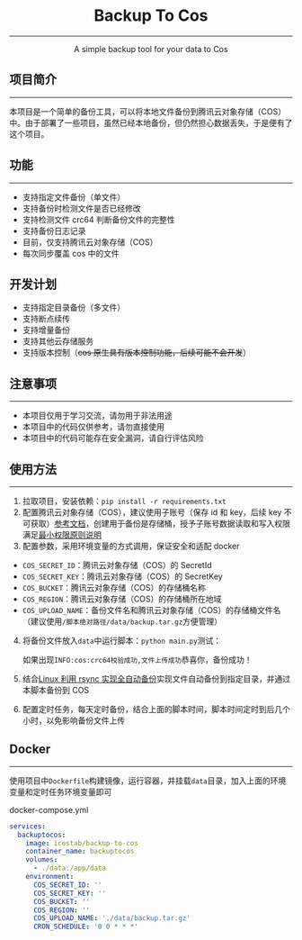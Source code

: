 <h1 align="center">Backup To Cos</h1>

---

<p align="center">A simple backup tool for your data to Cos</p>

## 项目简介

---

本项目是一个简单的备份工具，可以将本地文件备份到腾讯云对象存储（COS）中。由于部署了一些项目，虽然已经本地备份，但仍然担心数据丢失，于是便有了这个项目。

## 功能

---

- 支持指定文件备份（单文件）
- 支持备份时检测文件是否已经修改
- 支持检测文件 crc64 判断备份文件的完整性
- 支持备份日志记录
- 目前，仅支持腾讯云对象存储（COS）
- 每次同步覆盖 cos 中的文件

## 开发计划

- 支持指定目录备份（多文件）
- 支持断点续传
- 支持增量备份
- 支持其他云存储服务
- 支持版本控制（~~cos 原生具有版本控制功能，后续可能不会开发~~）

## 注意事项

---

- 本项目仅用于学习交流，请勿用于非法用途
- 本项目中的代码仅供参考，请勿直接使用
- 本项目中的代码可能存在安全漏洞，请自行评估风险

## 使用方法

---

1. 拉取项目，安装依赖：`pip install -r requirements.txt`
2. 配置腾讯云对象存储（COS），建议使用子账号（保存 id 和 key，后续 key 不可获取）[参考文档](https://cloud.tencent.com/document/product/436/11714)，创建用于备份是存储桶，授予子账号数据读取和写入权限满足[最小权限原则说明](https://cloud.tencent.com/document/product/436/38618)
3. 配置参数，采用环境变量的方式调用，保证安全和适配 docker

- `COS_SECRET_ID`：腾讯云对象存储（COS）的 SecretId
- `COS_SECRET_KEY`：腾讯云对象存储（COS）的 SecretKey
- `COS_BUCKET`：腾讯云对象存储（COS）的存储桶名称
- `COS_REGION`：腾讯云对象存储（COS）的存储桶所在地域
- `COS_UPLOAD_NAME`：备份文件名和腾讯云对象存储（COS）的存储桶文件名（建议使用`/脚本绝对路径/data/backup.tar.gz`方便管理）

4. 将备份文件放入`data`中运行脚本：`python main.py`测试：

   如果出现`INFO:cos:crc64校验成功,文件上传成功`恭喜你，备份成功！

5. 结合[Linux 利用 rsync 实现全自动备份](https://flysch.top/study/questions/docker_backup.html)实现文件自动备份到指定目录，并通过本脚本备份到 COS

6. 配置定时任务，每天定时备份，结合上面的脚本时间，脚本时间定时到后几个小时，以免影响备份文件上传

## Docker

---

使用项目中`Dockerfile`构建镜像，运行容器，并挂载`data`目录，加入上面的环境变量和定时任务环境变量即可

docker-compose.yml

```yaml
services:
  backuptocos:
    image: icestab/backup-to-cos
    container_name: backuptocos
    volumes:
      - ./data:/app/data
    environment:
      COS_SECRET_ID: ''
      COS_SECRET_KEY: ''
      COS_BUCKET: ''
      COS_REGION: ''
      COS_UPLOAD_NAME: './data/backup.tar.gz'
      CRON_SCHEDULE: '0 0 * * *'
```
